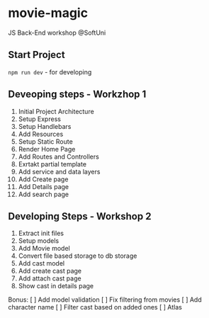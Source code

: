 # movie-magic
JS Back-End workshop @SoftUni

## Start Project
`npm run dev` - for developing

## Deveoping steps - Workzhop 1
1. Initial Project Architecture
2. Setup Express
3. Setup Handlebars
4. Add Resources
5. Setup Static Route
6. Render Home Page
7. Add Routes and Controllers
8. Exrtakt partial template
9. Add service and data layers
10. Add Create page
11. Add Details page
12. Add search page

## Developing Steps - Workshop 2
1. Extract init files
2. Setup models
3. Add Movie model
4. Convert file based storage to db storage
5. Add cast model
6. Add create cast page
7. Add attach cast page
8. Show cast in details page

Bonus:
 [ ] Add model validation
 [ ] Fix filtering from movies
 [ ] Add character name
 [ ] Filter cast based on added ones
 [ ] Atlas